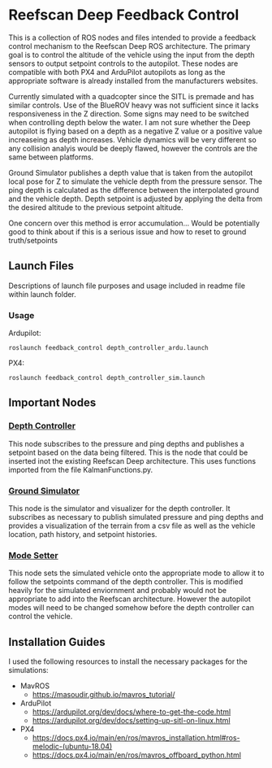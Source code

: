 # Reefscan Deep Feedback Control

This is a collection of ROS nodes and files intended to provide a feedback control mechanism to the Reefscan Deep ROS architecture. The primary goal is to control the altitude of the vehicle using the input from the depth sensors to output setpoint controls to the autopilot. These nodes are compatible with both PX4 and ArduPilot autopilots as long as the appropriate software is already installed from the manufacturers websites.


Currently simulated with a quadcopter since the SITL is premade and has similar controls. Use of the BlueROV heavy was not sufficient since it lacks responsiveness in the Z direction. Some signs may need to be switched when controlling depth below the water. I am not sure whether the Deep autopilot is flying based on a depth as a negative Z value or a positive value increaseing as depth increases. Vehicle dynamics will be very different so any collision analyis would be deeply flawed, however the controls are the same between platforms.

Ground Simulator publishes a depth value that is taken from the autopilot local pose for Z to simulate the vehicle depth from the pressure sensor. The ping depth is calculated as the difference between the interpolated ground and the vehicle depth. Depth setpoint is adjusted by applying the delta from the desired altitude to the previous setpoint altitude.

One concern over this method is error accumulation... Would be potentially good to think about if this is a serious issue and how to reset to ground truth/setpoints

## Launch Files
Descriptions of launch file purposes and usage included in readme file within launch folder.
### Usage
Ardupilot:
```
roslaunch feedback_control depth_controller_ardu.launch
``` 

PX4:
```  
roslaunch feedback_control depth_controller_sim.launch
```


## Important Nodes
### [Depth Controller](scripts/depth_controller_node.py)
This node subscribes to the pressure and ping depths and publishes a setpoint based on the data being filtered. This is the node that could be inserted inot the existing Reefscan Deep architecture. This uses functions imported from the file KalmanFunctions.py.

### [Ground Simulator](scripts/ground_simulator_node.py)
This node is the simulator and visualizer for the depth controller. It subscribes as necessary to publish simulated pressure and ping depths and provides a visualization of the terrain from a csv file as well as the vehicle location, path history, and setpoint histories.

### [Mode Setter](scripts/set_offb.py)
This node sets the simulated vehicle onto the appropriate mode to allow it to follow the setpoints command of the depth controller. This is modified heavily for the simulated enviornment and probably would not be appropriate to add into the Reefscan architecture. However the autopilot modes will need to be changed somehow before the depth controller can control the vehicle.

## Installation Guides
I used the following resources to install the necessary packages for the simulations:
- MavROS
    - https://masoudir.github.io/mavros_tutorial/
- ArduPilot
    - https://ardupilot.org/dev/docs/where-to-get-the-code.html 
    - https://ardupilot.org/dev/docs/setting-up-sitl-on-linux.html
- PX4
    - https://docs.px4.io/main/en/ros/mavros_installation.html#ros-melodic-(ubuntu-18.04)
    - https://docs.px4.io/main/en/ros/mavros_offboard_python.html